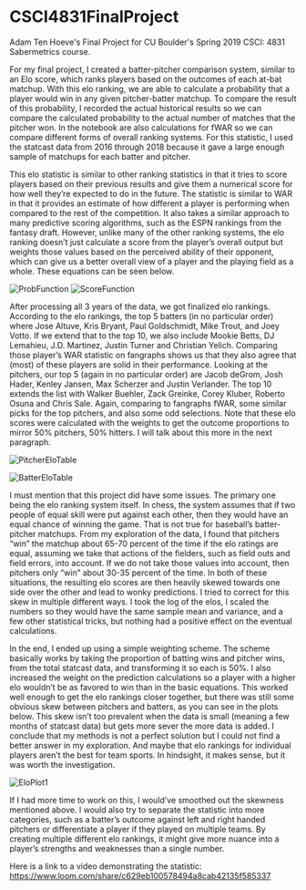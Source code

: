 # CSCI4831FinalProject
Adam Ten Hoeve's Final Project for CU Boulder's Spring 2019 CSCI: 4831 Sabermetrics course.

For my final project, I created a batter-pitcher comparison system, similar to an Elo score, which ranks players based on the outcomes of each at-bat matchup. With this elo ranking, we are able to calculate a probability that a player would win in any given pitcher-batter matchup. To compare the result of this probability, I recorded the actual historical results so we can compare the calculated probability to the actual number of matches that the pitcher won. In the notebook are also calculations for fWAR so we can compare different forms of overall ranking systems. For this statistic, I used the statcast data from 2016 through 2018 because it gave a large enough sample of matchups for each batter and pitcher.

This elo statistic is similar to other ranking statistics in that it tries to score players based on their previous results and give them a numerical score for how well they’re expected to do in the future. The statistic is similar to WAR in that it provides an estimate of how different a player is performing when compared to the rest of the competition. It also takes a similar approach to many predictive scoring algorithms, such as the ESPN rankings from the fantasy draft. However, unlike many of the other ranking systems, the elo ranking doesn’t just calculate a score from the player’s overall output but weights those values based on the perceived ability of their opponent, which can give us a better overall view of a player and the playing field as a whole. These equations can be seen below.

![ProbFunction](https://user-images.githubusercontent.com/32109781/57039366-ae8d7880-6c19-11e9-90b9-b1f29c683b1c.PNG)
![ScoreFunction](https://user-images.githubusercontent.com/32109781/57039385-bbaa6780-6c19-11e9-89f4-485095f382b4.PNG)
  
After processing all 3 years of the data, we got finalized elo rankings. According to the elo rankings, the top 5 batters (in no particular order) where Jose Altuve, Kris Bryant, Paul Goldschmidt, Mike Trout, and Joey Votto. If we extend that to the top 10, we also include Mookie Betts, DJ Lemahieu, J.D. Martinez, Justin Turner and Christian Yelich. Comparing those player’s WAR statistic on fangraphs shows us that they also agree that (most) of these players are solid in their performance. Looking at the pitchers, our top 5 (again in no particular order) are Jacob deGrom, Josh Hader, Kenley Jansen, Max Scherzer and Justin Verlander. The top 10 extends the list with Walker Buehler, Zack Greinke, Corey Kluber, Roberto Osuna and Chris Sale. Again, comparing to fangraphs fWAR, some similar picks for the top pitchers, and also some odd selections. Note that these elo scores were calculated with the weights to get the outcome proportions to mirror 50% pitchers, 50% hitters. I will talk about this more in the next paragraph. 

![PitcherEloTable](https://user-images.githubusercontent.com/32109781/57010898-52e0d200-6bbc-11e9-99a2-a8691152c6fa.PNG)

![BatterEloTable](https://user-images.githubusercontent.com/32109781/57010910-5e33fd80-6bbc-11e9-8bbc-279140f14c8a.PNG)
  
I must mention that this project did have some issues. The primary one being the elo ranking system itself. In chess, the system assumes that if two people of equal skill were put against each other, then they would have an equal chance of winning the game. That is not true for baseball’s batter-pitcher matchups. From my exploration of the data, I found that pitchers “win” the matchup about 65-70 percent of the time if the elo ratings are equal, assuming we take that actions of the fielders, such as field outs and field errors, into account. If we do not take those values into account, then pitchers only “win” about 30-35 percent of the time. In both of these situations, the resulting elo scores are then heavily skewed towards one side over the other and lead to wonky predictions. I tried to correct for this skew in multiple different ways. I took the log of the elos, I scaled the numbers so they would have the same sample mean and variance, and a few other statistical tricks, but nothing had a positive effect on the eventual calculations. 
  
 In the end, I ended up using a simple weighting scheme. The scheme basically works by taking the proportion of batting wins and pitcher wins, from the total statcast data, and transforming it so each is 50%. I also increased the weight on the prediction calculations so a player with a higher elo wouldn’t be as favored to win than in the basic equations. This worked well enough to get the elo rankings closer together, but there was still some obvious skew between pitchers and batters, as you can see in the plots below. This skew isn’t too prevalent when the data is small (meaning a few months of statcast data) but gets more sever the more data is added. I conclude that my methods is not a perfect solution but I could not find a better answer in my exploration. And maybe that elo rankings for individual players aren’t the best for team sports. In hindsight, it makes sense, but it was worth the investigation.


![EloPlot1](https://user-images.githubusercontent.com/32109781/57010621-d699bf00-6bba-11e9-87c7-979f7dcd6495.png)

If I had more time to work on this, I would’ve smoothed out the skewness mentioned above. I would also try to separate the statistic into more categories, such as a batter’s outcome against left and right handed pitchers or differentiate a player if they played on multiple teams. By creating multiple different elo rankings, it might give more nuance into a player’s strengths and weaknesses than a single number.

Here is a link to a video demonstrating the statistic: https://www.loom.com/share/c629eb100578494a8cab42135f585337

